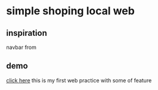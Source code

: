 # simple shoping local web
## inspiration
  navbar from
## demo
  [click here](https://dhyno.github.io/simple-shoping-local-web/)
  this is my first web practice with some of feature
